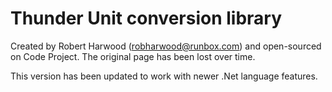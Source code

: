 # Thunder Unit conversion library
Created by Robert Harwood (<robharwood@runbox.com>) and open-sourced on Code Project.  The original page has been lost over time.

This version has been updated to work with newer .Net language features.
